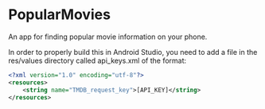 # PopularMovies
An app for finding popular movie information on your phone.

In order to properly build this in Android Studio, you need to add a file in the res/values directory called api_keys.xml of the format:

```xml
<?xml version="1.0" encoding="utf-8"?>
<resources>
    <string name="TMDB_request_key">[API_KEY]</string>
</resources>
```
